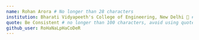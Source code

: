 ```yaml
---
name: Rohan Arora # No longer than 28 characters
institution: Bharati Vidyapeeth's College of Engineering, New Delhi 🚩 # no longer than 58 characters
quote: Be Consistent # no longer than 100 characters, avoid using quotes(") to guarantee the format remains the same.
github_user: RoHaNaLpHaCoDeR
---
```

